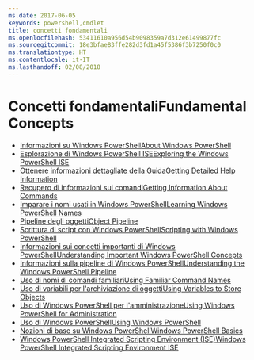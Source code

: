 ```yaml
---
ms.date: 2017-06-05
keywords: powershell,cmdlet
title: concetti fondamentali
ms.openlocfilehash: 53411610a956d54b9098359a7d312e61499877fc
ms.sourcegitcommit: 18e3bfae83ffe282d3fd1a45f5386f3b7250f0c0
ms.translationtype: HT
ms.contentlocale: it-IT
ms.lasthandoff: 02/08/2018
---
```

# <a name="fundamental-concepts"></a><span data-ttu-id="fdb23-103">Concetti fondamentali</span><span class="sxs-lookup"><span data-stu-id="fdb23-103">Fundamental Concepts</span></span>

- [<span data-ttu-id="fdb23-104">Informazioni su Windows PowerShell</span><span class="sxs-lookup"><span data-stu-id="fdb23-104">About Windows PowerShell</span></span>](fundamental/About-Windows-PowerShell.md)
- [<span data-ttu-id="fdb23-105">Esplorazione di Windows PowerShell ISE</span><span class="sxs-lookup"><span data-stu-id="fdb23-105">Exploring the Windows PowerShell ISE</span></span>](fundamental/Exploring-the-Windows-PowerShell-ISE.md)
- [<span data-ttu-id="fdb23-106">Ottenere informazioni dettagliate della Guida</span><span class="sxs-lookup"><span data-stu-id="fdb23-106">Getting Detailed Help Information</span></span>](fundamental/Getting-Detailed-Help-Information.md)
- [<span data-ttu-id="fdb23-107">Recupero di informazioni sui comandi</span><span class="sxs-lookup"><span data-stu-id="fdb23-107">Getting Information About Commands</span></span>](fundamental/Getting-Information-About-Commands.md)
- [<span data-ttu-id="fdb23-108">Imparare i nomi usati in Windows PowerShell</span><span class="sxs-lookup"><span data-stu-id="fdb23-108">Learning Windows PowerShell Names</span></span>](fundamental/Learning-Windows-PowerShell-Names.md)
- [<span data-ttu-id="fdb23-109">Pipeline degli oggetti</span><span class="sxs-lookup"><span data-stu-id="fdb23-109">Object Pipeline</span></span>](fundamental/Object-Pipeline.md)
- [<span data-ttu-id="fdb23-110">Scrittura di script con Windows PowerShell</span><span class="sxs-lookup"><span data-stu-id="fdb23-110">Scripting with Windows PowerShell</span></span>](fundamental/Scripting-with-Windows-PowerShell.md)
- [<span data-ttu-id="fdb23-111">Informazioni sui concetti importanti di Windows PowerShell</span><span class="sxs-lookup"><span data-stu-id="fdb23-111">Understanding Important Windows PowerShell Concepts</span></span>](fundamental/Understanding-Important-Windows-PowerShell-Concepts.md)
- [<span data-ttu-id="fdb23-112">Informazioni sulla pipeline di Windows PowerShell</span><span class="sxs-lookup"><span data-stu-id="fdb23-112">Understanding the Windows PowerShell Pipeline</span></span>](fundamental/Understanding-the-Windows-PowerShell-Pipeline.md)
- [<span data-ttu-id="fdb23-113">Uso di nomi di comandi familiari</span><span class="sxs-lookup"><span data-stu-id="fdb23-113">Using Familiar Command Names</span></span>](fundamental/Using-Familiar-Command-Names.md)
- [<span data-ttu-id="fdb23-114">Uso di variabili per l'archiviazione di oggetti</span><span class="sxs-lookup"><span data-stu-id="fdb23-114">Using Variables to Store Objects</span></span>](fundamental/Using-Variables-to-Store-Objects.md)
- [<span data-ttu-id="fdb23-115">Uso di Windows PowerShell per l'amministrazione</span><span class="sxs-lookup"><span data-stu-id="fdb23-115">Using Windows PowerShell for Administration</span></span>](fundamental/Using-Windows-PowerShell-for-Administration.md)
- [<span data-ttu-id="fdb23-116">Uso di Windows PowerShell</span><span class="sxs-lookup"><span data-stu-id="fdb23-116">Using Windows PowerShell</span></span>](fundamental/Using-Windows-PowerShell.md)
- [<span data-ttu-id="fdb23-117">Nozioni di base su Windows PowerShell</span><span class="sxs-lookup"><span data-stu-id="fdb23-117">Windows PowerShell Basics</span></span>](fundamental/Windows-PowerShell-Basics.md)
- [<span data-ttu-id="fdb23-118">Windows PowerShell Integrated Scripting Environment (ISE)</span><span class="sxs-lookup"><span data-stu-id="fdb23-118">Windows PowerShell Integrated Scripting Environment  ISE </span></span>](fundamental/Windows-PowerShell-Integrated-Scripting-Environment--ISE-.md)

